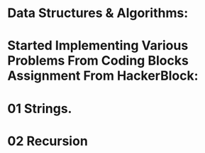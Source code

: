 # Data Structures & Algorithms:
# Started Implementing Various Problems From Coding Blocks Assignment From HackerBlock:
# 01 Strings.
# 02 Recursion
